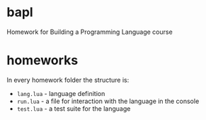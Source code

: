 # bapl

Homework for Building a Programming Language course

# homeworks

In every homework folder the structure is:

- `lang.lua` - language definition
- `run.lua` - a file for interaction with the language in the console
- `test.lua` - a test suite for the language
